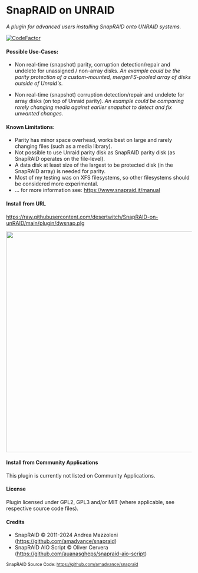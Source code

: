SnapRAID on UNRAID
================
_A plugin for advanced users installing SnapRAID onto UNRAID systems._

[![CodeFactor](https://www.codefactor.io/repository/github/desertwitch/snapraid-on-unraid/badge)](https://www.codefactor.io/repository/github/desertwitch/snapraid-on-unraid)

#### Possible Use-Cases:

- Non real-time (snapshot) parity, corruption detection/repair and undelete for unassigned / non-array disks.
_An example could be the parity protection of a custom-mounted, mergerFS-pooled array of disks outside of Unraid's._

- Non real-time (snapshot) corruption detection/repair and undelete for array disks (on top of Unraid parity).
_An example could be comparing rarely changing media against earlier snapshot to detect and fix unwanted changes._


#### Known Limitations:

- Parity has minor space overhead, works best on large and rarely changing files (such as a media library).
- Not possible to use Unraid parity disk as SnapRAID parity disk (as SnapRAID operates on the file-level).
- A data disk at least size of the largest to be protected disk (in the SnapRAID array) is needed for parity.
- Most of my testing was on XFS filesystems, so other filesystems should be considered more experimental.
- ... for more information see: https://www.snapraid.it/manual

#### Install from URL
https://raw.githubusercontent.com/desertwitch/SnapRAID-on-unRAID/main/plugin/dwsnap.plg

<img src="https://github.com/desertwitch/SnapRAID-on-unRAID/assets/24509509/d39a9014-5290-411c-bccf-3f90e6b18423" width="600px">

#### Install from Community Applications
This plugin is currently not listed on Community Applications.

#### License
Plugin licensed under GPL2, GPL3 and/or MIT (where applicable, see respective source code files).

#### Credits
- SnapRAID © 2011-2024 Andrea Mazzoleni (https://github.com/amadvance/snapraid)
- SnapRAID AIO Script © Oliver Cervera (https://github.com/auanasgheps/snapraid-aio-script)

<sub>SnapRAID Source Code: https://github.com/amadvance/snapraid</sub>
